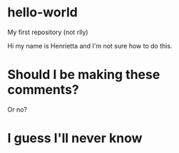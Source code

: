 # hello-world
My first repository (not rlly)

Hi my name is Henrietta and I'm not sure how to do this.
# Should I be making these comments?
Or no?
# I guess I'll never know
